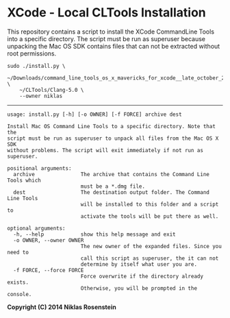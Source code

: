 XCode - Local CLTools Installation
==================================

This repository contains a script to install the XCode CommandLine Tools
into a specific directory. The script must be run as superuser because
unpacking the Mac OS SDK contains files that can not be extracted without
root permissions.

    sudo ./install.py \
        ~/Downloads/command_line_tools_os_x_mavericks_for_xcode__late_october_2013.dmg \
        ~/CLTools/Clang-5.0 \
        --owner niklas

-----

    usage: install.py [-h] [-o OWNER] [-f FORCE] archive dest

    Install Mac OS Command Line Tools to a specific directory. Note that the
    script must be run as superuser to unpack all files from the Mac OS X SDK
    without problems. The script will exit immediately if not run as superuser.

    positional arguments:
      archive               The archive that contains the Command Line Tools which
                            must be a *.dmg file.
      dest                  The destination output folder. The Command Line Tools
                            will be installed to this folder and a script to
                            activate the tools will be put there as well.

    optional arguments:
      -h, --help            show this help message and exit
      -o OWNER, --owner OWNER
                            The new owner of the expanded files. Since you need to
                            call this script as superuser, the it can not
                            determine by itself what user you are.
      -f FORCE, --force FORCE
                            Force overwrite if the directory already exists.
                            Otherwise, you will be prompted in the console.

__Copyright (C) 2014 Niklas Rosenstein__